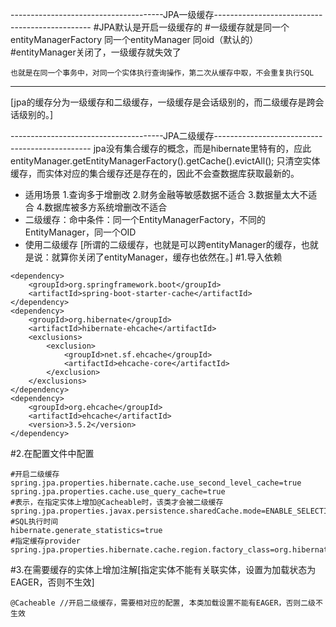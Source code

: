--------------------------------------JPA一级缓存-----------------------------------------------
#JPA默认是开启一级缓存的
#一级缓存就是同一个entityManagerFactory 同一个entityManager 同oid（默认的）
#entityManager关闭了，一级缓存就失效了
```
也就是在同一个事务中，对同一个实体执行查询操作，第二次从缓存中取，不会重复执行SQL
```
----------------------------------------------------------------------------------------------




[jpa的缓存分为一级缓存和二级缓存，一级缓存是会话级别的，而二级缓存是跨会话级别的。]





--------------------------------------JPA二级缓存-----------------------------------------------
jpa没有集合缓存的概念，而是hibernate里特有的，应此entityManager.getEntityManagerFactory().getCache().evictAll();  只清空实体缓存，而实体对应的集合缓存还是存在的，因此不会查数据库获取最新的。

- 适用场景
 1.查询多于增删改
 2.财务金融等敏感数据不适合
 3.数据量太大不适合
 4.数据库被多方系统增删改不适合
- 二级缓存：命中条件：同一个EntityManagerFactory，不同的EntityManager，同一个OID
- 使用二级缓存 [所谓的二级缓存，也就是可以跨entityManager的缓存，也就是说：就算你关闭了entityManager，缓存也依然在。]
#1.导入依赖
```
<dependency>
    <groupId>org.springframework.boot</groupId>
    <artifactId>spring-boot-starter-cache</artifactId>
</dependency>
<dependency>
    <groupId>org.hibernate</groupId>
    <artifactId>hibernate-ehcache</artifactId>
    <exclusions>
        <exclusion>
            <groupId>net.sf.ehcache</groupId>
            <artifactId>ehcache-core</artifactId>
        </exclusion>
    </exclusions>
</dependency>
<dependency>
    <groupId>org.ehcache</groupId>
    <artifactId>ehcache</artifactId>
    <version>3.5.2</version>
</dependency>
```

#2.在配置文件中配置
```
#开启二级缓存
spring.jpa.properties.hibernate.cache.use_second_level_cache=true
spring.jpa.properties.cache.use_query_cache=true
#表示，在指定实体上增加@Cacheable时，该类才会被二级缓存
spring.jpa.properties.javax.persistence.sharedCache.mode=ENABLE_SELECTIVE
#SQL执行时间
hibernate.generate_statistics=true
#指定缓存provider
spring.jpa.properties.hibernate.cache.region.factory_class=org.hibernate.cache.ehcache.EhCacheRegionFactory
```

#3.在需要缓存的实体上增加注解[指定实体不能有关联实体，设置为加载状态为EAGER，否则不生效]
```
@Cacheable //开启二级缓存，需要相对应的配置, 本类加载设置不能有EAGER，否则二级不生效
```

